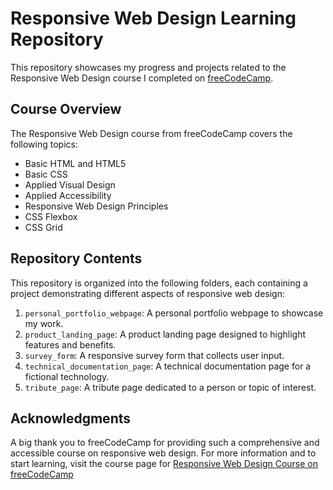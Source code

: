 # Responsive Web Design Learning Repository

This repository showcases my progress and projects related to the Responsive Web Design course I completed on [freeCodeCamp](https://www.freecodecamp.org/learn/2022/responsive-web-design/).

## Course Overview

The Responsive Web Design course from freeCodeCamp covers the following topics:
- Basic HTML and HTML5
- Basic CSS
- Applied Visual Design
- Applied Accessibility
- Responsive Web Design Principles
- CSS Flexbox
- CSS Grid

## Repository Contents

This repository is organized into the following folders, each containing a project demonstrating different aspects of responsive web design:

1. `personal_portfolio_webpage`: A personal portfolio webpage to showcase my work.
2. `product_landing_page`: A product landing page designed to highlight features and benefits.
3. `survey_form`: A responsive survey form that collects user input.
4. `technical_documentation_page`: A technical documentation page for a fictional technology.
5. `tribute_page`: A tribute page dedicated to a person or topic of interest.

## Acknowledgments
A big thank you to freeCodeCamp for providing such a comprehensive and accessible course on responsive web design. For more information and to start learning, visit the course page for [Responsive Web Design Course on freeCodeCamp](https://www.freecodecamp.org/learn/2022/responsive-web)

